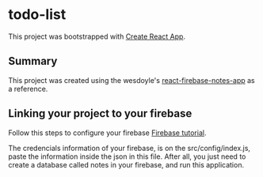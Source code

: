 # todo-list

This project was bootstrapped with [Create React App](https://github.com/facebookincubator/create-react-app).

## Summary

This project was created using the wesdoyle's [react-firebase-notes-app](https://github.com/wesdoyle/react-firebase-notes-app) as a reference.

## Linking your project to your firebase

Follow this steps to configure your firebase [Firebase tutorial](https://www.appypie.com/faqs/how-can-i-get-api-key-auth-domain-database-url-and-storage-bucket-from-my-firebase-account).

The credencials information of your firebase, is on the src/config/index.js, paste the information inside the json in this file. After all, you just need to create a database called notes in your firebase, and run this application.
